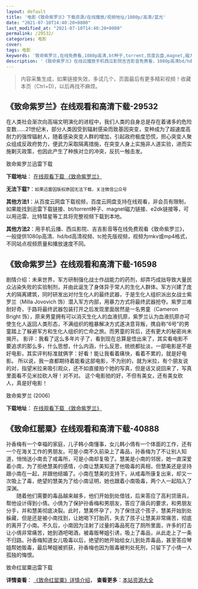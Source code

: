 ```yaml
---
layout: default
title: '电影《致命紫罗兰》下载资源/在线播放/视频地址/1080p/高清/蓝光'
date: "2021-07-10T14:40:20+0800"
last_modified_at: "2021-07-10T14:40:20+0800"
permalink: /29532/
categories: 电影
cover:
tags: 电影
keywords: '致命紫罗兰,在线免费看,1080p高清,bt种子,torrent,百度云盘,magnet,磁力链,迅雷下载资源'
description: '《致命紫罗兰》在线云播放手机西瓜影院吉吉影音免费看，1080p高清bd/hd未删减完整版和tc抢先枪版，mkv/mp4格式，附带bt/torrent种子、magnet/磁力链、百度云盘、网盘资源迅雷下载链接'
---
```


>内容采集生成，如果链接失效，多试几个，页面最后有更多精彩视频！收藏本页（Ctrl+D)，以后再找不麻烦。


## 《致命紫罗兰》在线观看和高清下载-29532

在人类社会渐次向高端文明演化的进程中，我们人类的自身总是存在着诸多的危险变数&hellip;…21世纪末，部分人类因受到辐射感染而致基因突变，变种成为了超速度高耐力的强悍辐射人，随着感染突变人群的增加，引起政府极度恐慌，担心突变人聚众组成反政府势力，便武力采取隔离措施，在突变人身上实施非人道实验，进而实施剿灭政策，也因此产生了种族对立的冲突，反抗一触击发。


致命紫罗兰迅雷下载

**下载地址**： [在线观看下载 《致命紫罗兰》](https://www.993dy.com//vod-detail-id-19139.html) 


**无法下载?**：`如果迅雷因版权原因无法下载，关注微信公众号 `

**其他方法1**：从百度云网盘下载视频，百度云网盘支持在线观看，非会员有限制，如果能找到迅雷下载链接、bt/torrent种子、magnet磁力链接、e2dk链接等，可以用迅雷、比特彗星等工具将完整视频下载到本地。

**其他方法2**：用手机云播、西瓜影院、吉吉影音等在线免费观看《致命紫罗兰》，一般提供1080p高清、hd/bd高清视频、tc抢先版视频，视频为mkv或mp4格式，不同站点视频质量和播放速度不同。


## 《致命紫罗兰》在线观看和高清下载-16598

剧情介绍：未来世界，军方研制强化战士作战能力的药剂，却弄巧成拙导致大量民众沾染失败的实验制剂，并由此诞生了身体异于常人的生化人群体。军方兴建了庞大的隔离建筑，同时研发出对付生化人的最终武器，于是生化人组织派出女战士紫罗兰（Milla Jovovich 饰）潜入军方内部，用暴力方式将最终武器抢夺。紫罗兰难耐好奇，于路将最终武器包装打开之后发现里面居然是一名男童（Cameron Bright 饰），原来男童拥有可以消灭生化人的血液抗原，紫罗兰认为血液抗原亦可使生化人返回人类形态，不满组织的粗暴解决方式遂决意背叛，携自称“6号”的男童踏上了躲避军方和生化人组织的亡命之旅。而男童的背后，还有更大的秘密尚未揭开。 影评：我看了这么多年片子了，看到现在总算是悟出来了，其实看电影不要追求的那么多，什么思想，什么内涵，什么反思，统统都扯淡，一部电影是不是好电影，其实评判标准就俩字：好看！能让我看着痛快，看着不累的，就是好电影。 所以说，我一直都期待着能看这部电影，不为别的，就为米拉，有个朋友说的对，指望米拉来吸引观众，还不如直接拍个她的写真，但是话又说回来了，写真里面看不见米拉砍人呀！对不对。 这个电影拍的好，不但有美女，还有美女砍人，真是好电影！


致命紫罗兰 (2006)

**下载地址**： [在线观看下载 《致命紫罗兰》](https://www.btbtdy.me/btdy/dy3971.html) 


## 《致命红罂粟》在线观看和高清下载-40888

孙香梅有一个幸福的家庭，儿子韩小南懂事，女儿韩小倩有一个体面的工作，还有一个在海关工作的男朋友。可是小南不久前染上了毒品，孙香梅为了不让别人知道，悄悄送小南去了戒毒所，可是小南却复吸了。慧美是小南的邻居，她一直深爱着小南，为了拒绝慧美的感情，小南让慧美知道了他吸毒的真相，但慧美还是坚持跟小南在一起，并跟他结婚了。小南在慧美的支持下，从戒毒所康复出来，却又一次吸上了毒，绝望的慧美为了给小南证明，她也跟着小南吸毒，两个人一起陷入了深渊。<br />　　随着他们需要的毒品越来越多，他们开始到处借钱，后来答应了高利贷唐兵，帮他设计得到小倩。小倩为了保护孙香梅和男朋友，答应了唐兵的要求，和男朋友分手，并和慧美彻底决裂。此时，慧美怀孕了，为了保住这个孩子，慧美开始到处躲藏，但是还是被小南找到，让她喝下打胎药，失去了孩子让慧美非常痛苦，彻底的离开了小南。不久后，小南因为注射了过量的毒品死在了厕所里面，许多的打击让小倩非常痛苦，她到酒吧喝酒，被毒贩琴姐引诱，吸上了毒品，从此走上了一条不归路。孙香梅知道女儿吸毒以后，绝望的她开始给女儿到处弄毒品，甚至答应琴姐帮她贩毒，最后琴姐被抓获，孙香梅也因为贩毒被判处死刑，只留下了小倩一人孤独的悔恨。


致命红罂粟迅雷下载

**详情查看**： [《致命红罂粟》详情介绍](/movie/40888/)， **查看更多**：[本站资源大全](/movie/t/all/)

